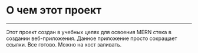 # О чем этот проект
____

Этот проект создан в учебных целях для освоения MERN стека в создании веб-приложения. Данное приложение просто сокращает ссылки. Все готово. Можно на хост заливать.